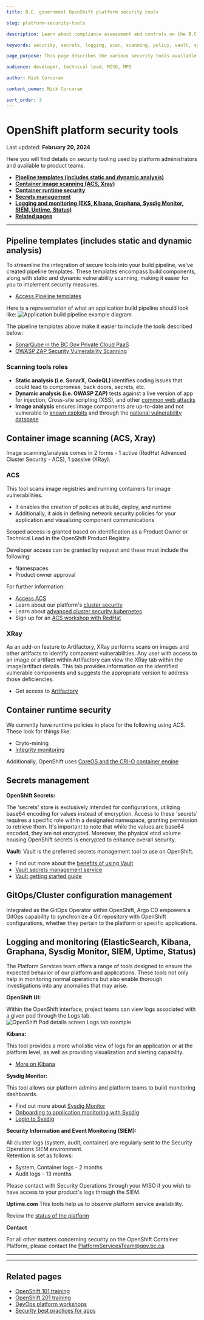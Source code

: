 ```yaml
---
title: B.C. government OpenShift platform security tools

slug: platform-security-tools

description: Learn about compliance assessment and controls on the B.C. Government OpenShift Private Cloud Platform as a Service.

keywords: security, secrets, logging, scan, scanning, policy, vault, sysdig, hashicorp

page_purpose: This page describes the various security tools available on the platform

audience: developer, technical lead, MISO, MPO

author: Nick Corcoran 

content_owner: Nick Corcoran

sort_order: 3
---
```

# OpenShift platform security tools
Last updated: **February 20, 2024**

Here you will find details on security tooling used by platform administrators and available to product teams.

* [**Pipeline templates (includes static and dynamic analysis)**](#pipeline-templates-includes-static-and-dynamic-analysis)
* [**Container image scanning (ACS, Xray)**](#container-image-scanning-acs-xray)
* [**Container runtime security**](#container-runtime-security)
* [**Secrets management**](#secrets-management)
* [**Logging and monitoring (EKS, Kibana, Graphana, Sysdig Monitor, SIEM, Uptime, Status)**](#logging-and-monitoring-eks-kibana-graphana-sysdig-monitor-siem-uptime-status)
* [**Related pages**](#other-important-considerations)

<!-- ### End of "On this page" --> 
---

## Pipeline templates (includes static and dynamic analysis)

To streamline the integration of secure tools into your build pipeline, we've created pipeline templates. These templates encompass build components, along with static and dynamic vulnerability scanning, making it easier for you to implement security measures.

* [Access Pipeline templates](https://github.com/bcgov/Security-pipeline-templates/)

Here is a representation of what an application build pipeline should look like:
![Application build pipeline example diagram](../../images/PipelineSecurity.png)

The pipeline templates above make it easier to include the tools described below:
* [SonarQube in the BC Gov Private Cloud PaaS](/reusable-services-list/#sonarqube-in-the-bc-gov-private-cloud-paas)
* [OWASP ZAP Security Vulnerability Scanning](/reusable-services-list/#owasp-zap-security-vulnerability-scanning)

### Scanning tools roles 

* **Static analysis (i.e. SonarX, CodeQL)** identifies coding issues that could lead to compromise, back doors, secrets, etc.
* **Dynamic analysis (i.e. OWASP ZAP)** tests against a live version of app for injection, Cross-site scripting (XSS), and other [common web attacks](https://owasp.org/www-project-top-ten/)
* **Image analysis** ensures image components are up-to-date and not vulnerable to [known exploits](https://cve.mitre.org/) and through the  [national vulnerability database](https://nvd.nist.gov/)

## Container image scanning (ACS, Xray)
Image scanning/analysis comes in 2 forms - 1 active (RedHat Advanced Cluster Security - ACS), 1 passive (XRay).

### ACS

This tool scans image registries and running containers for image vulnerabilities.
* It enables the creation of policies at build, deploy, and runtime
* Additionally, it aids in defining network security policies for your application and visualizing component communications

Scoped access is granted based on identification as a Product Owner or Technical Lead in the OpenShift Product Registry.  

Developer access can be granted by request and these must include the following:
- Namespaces
- Product owner approval

For further information:
* [Access ACS](https://acs.developer.gov.bc.ca)
* Learn about our platform's [cluster security](https://digital.gov.bc.ca/cloud/services/private/products-tools/cluster-security/)
* Learn about [advanced cluster security kubernetes](https://www.redhat.com/en/technologies/cloud-computing/openshift/advanced-cluster-security-kubernetes)
* Sign up for an [ACS workshop with RedHat](https://redhat-scholars.github.io/acs-workshop/acs-workshop/index.html)

### XRay

As an add-on feature to Artifactory, XRay performs scans on images and other artifacts to identify component vulnerabilities. Any user with access to an image or artifact within Artifactory can view the XRay tab within the image/artifact details. This tab provides information on the identified vulnerable components and suggests the appropriate version to address those deficiencies.

 * Get access to [Artifactory](https://artifacts.developer.gov.bc.ca/ui/login/)

## Container runtime security

We currently have runtime policies in place for the following using ACS.  These look for things like:

* Cryto-mining
* [Integrity monitoring](https://docs.openshift.com/acs/3.66/operating/manage-security-policies.html)

Additionally, OpenShift uses [CoreOS and the CRI-O container engine](https://docs.openshift.com/container-platform/4.10/architecture/architecture-rhcos.html)

## Secrets management
**OpenShift Secrets:**

The 'secrets' store is exclusively intended for configurations, utilizing base64 encoding for values instead of encryption. Access to these 'secrets' requires a specific role within a designated namespace, granting permission to retrieve them. It's important to note that while the values are base64 encoded, they are not encrypted. Moreover, the physical etcd volume housing OpenShift secrets is encrypted to enhance overall security.

**Vault:**
Vault is the preferred secrets management tool to use on OpenShift.

* Find out more about the [benefits of using Vault](https://digital.gov.bc.ca/cloud/services/private/products-tools/vault/)
* [Vault secrets management service](/vault-secrets-management-service/)
* [Vault getting started guide](/vault-getting-started-guide/)

## GitOps/Cluster configuration management

Integrated as the GitOps Operator within OpenShift, Argo CD empowers a GitOps capability to synchronize a Git repository with OpenShift configurations, whether they pertain to the platform or specific applications. 

## Logging and monitoring (ElasticSearch, Kibana, Graphana, Sysdig Monitor, SIEM, Uptime, Status)

The Platform Services team offers a range of tools designed to ensure the expected behavior of our platform and applications. These tools not only help in monitoring normal operations but also enable thorough investigations into any anomalies that may arise.

**OpenShift UI:**

Within the OpenShift interface, project teams can view logs associated with a given pod through the Logs tab.  
![OpenShift Pod details screen Logs tab example](../../images/openshift-pod-details-logs-tab-example.jpg)

**Kibana:**

This tool provides a more wholistic view of logs for an application or at the platform level, as well as providing visualization and alerting capability.
* [More on Kibana](https://kibana-openshift-logging.apps.silver.devops.gov.bc.ca/)

**Sysdig Monitor:**

This tool allows our platform admins and platform teams to build monitoring dashboards.
- Find out more about [Sysdig Monitor](https://digital.gov.bc.ca/cloud/services/private/products-tools/sysdig/)
- [Onboarding to application monitoring with Sysdig](/sysdig-monitor-onboarding/)
- [Login to Sysdig](https://app.sysdigcloud.com/#/login)

**Security Information and Event Monitoring (SIEM):**

All cluster logs (system, audit, container) are regularly sent to the Security Operations SIEM environment.  
Retention is set as follows:
- System, Container logs - 2 months
- Audit logs - 13 months

Please contact with Security Operations through your MISO if you wish to have access to your product's logs through the SIEM.  

**Uptime.com**
This tools help us to observe platform service availability.

Review the [status of the platform](https://status.developer.gov.bc.ca/)

**Contact**

For all other matters concerning security on the OpenShift Container Platform, please contact the [PlatformServicesTeam@gov.bc.ca](mailto:PlatformServicesTeam@gov.bc.ca).

---
---
## Related pages

* [OpenShift 101 training](https://digital.gov.bc.ca/cloud/services/private/support/openshift-101/)
* [OpenShift 201 training](https://digital.gov.bc.ca/cloud/services/private/support/openshift-201/)
* [DevOps platform workshops](https://github.com/bcdevops/devops-platform-workshops)
* [Security best practices for apps](/security-best-practices-for-apps/)


